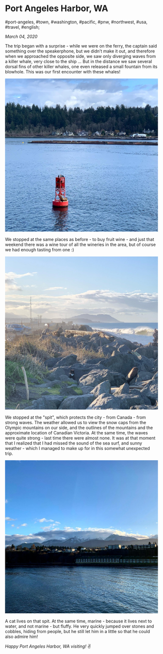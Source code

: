 # Port Angeles Harbor, WA

#port-angeles, #town, #washington, #pacific, #pnw, #northwest, #usa, #travel, #english;

_March 04, 2020_

The trip began with a surprise - while we were on the ferry, the captain said something over the speakerphone, but we didn’t make it out, and therefore when we approached the opposite side, we saw only diverging waves from a killer whale, very close to the ship ... But in the distance we saw several dorsal fins of other killer whales, one even released a small fountain from its blowhole. This was our first encounter with these whales!

![Port Angeles Harbor, WA 1](/images/port-angeles-harbor-wa/1.jpg "Port Angeles Harbor, WA 1")

We stopped at the same places as before - to buy fruit wine - and just that weekend there was a wine tour of all the wineries in the area, but of course we had enough tasting from one :)

![Port Angeles Harbor, WA 2](/images/port-angeles-harbor-wa/2.jpg "Port Angeles Harbor, WA 2")

We stopped at the "spit", which protects the city - from Canada - from strong waves. The weather allowed us to view the snow caps from the Olympic mountains on our side, and the outlines of the mountains and the approximate location of Canadian Victoria. At the same time, the waves were quite strong - last time there were almost none. It was at that moment that I realized that I had missed the sound of the sea surf, and sunny weather - which I managed to make up for in this somewhat unexpected trip.

![Port Angeles Harbor, WA 3](/images/port-angeles-harbor-wa/3.jpg "Port Angeles Harbor, WA 3")

A cat lives on that spit. At the same time, marine - because it lives next to water, and not marine - but fluffy. He very quickly jumped over stones and cobbles, hiding from people, but he still let him in a little so that he could also admire him!

_Happy Port Angeles Harbor, WA visiting!_ :v:
